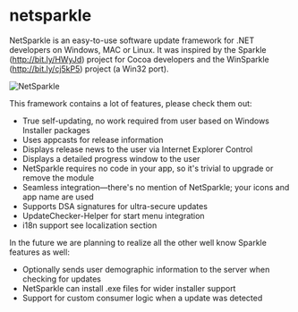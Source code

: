 # netsparkle
NetSparkle is an easy-to-use software update framework for .NET developers on Windows, MAC or Linux. It was 
inspired by the Sparkle (http://bit.ly/HWyJd) project for Cocoa developers and the WinSparkle (http://bit.ly/cj5kP5) 
project (a Win32 port).

![NetSparkle](https://github.com/dei79/netsparkle/blob/master/Assets/NetSparkle.png)

This framework contains a lot of features, please check them out:
* True self-updating, no work required from user based on Windows Installer packages
* Uses appcasts for release information
* Displays release news to the user via Internet Explorer Control
* Displays a detailed progress window to the user
* NetSparkle requires no code in your app, so it's trivial to upgrade or remove the module
* Seamless integration—there's no mention of NetSparkle; your icons and app name are used
* Supports DSA signatures for ultra-secure updates
* UpdateChecker-Helper for start menu integration
* i18n support see localization section

In the future we are planning to realize all the other well know Sparkle features as well:
* Optionally sends user demographic information to the server when checking for updates
* NetSparkle can install .exe files for wider installer support
* Support for custom consumer logic when a update was detected
